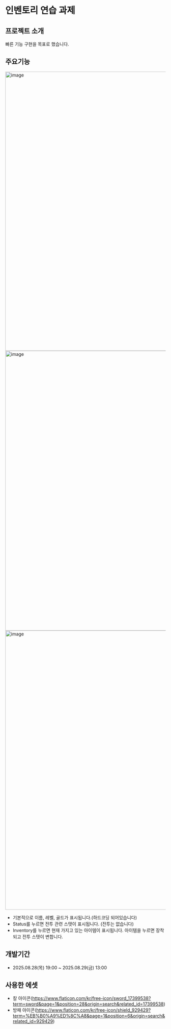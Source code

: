 # 인벤토리 연습 과제
    
## 프로젝트 소개
빠른 기능 구현을 목표로 했습니다.


## 주요기능

<img width="1559" height="875" alt="image" src="https://github.com/user-attachments/assets/ee2b9345-b0b1-4804-947a-a411cb0a94ac" />
<img width="1559" height="877" alt="image" src="https://github.com/user-attachments/assets/0da97385-3d99-4913-8a63-995689f015ea" />
<img width="1557" height="875" alt="image" src="https://github.com/user-attachments/assets/fc9ed83d-96d0-45a6-a6e0-2a789ab8861b" />



- 기본적으로 이름, 레벨, 골드가 표시됩니다.(하드코딩 되어있습니다)
- Status를 누르면 전투 관련 스탯이 표시됩니다. (전투는 없습니다)
- Inventory를 누르면 현재 가지고 있는 아이템이 표시됩니다. 아이템을 누르면 장착되고 전투 스탯이 변합니다.


## 개발기간
- 2025.08.28(목) 19:00 ~ 2025.08.29(금) 13:00


## 사용한 에셋
 - 칼 아이콘(https://www.flaticon.com/kr/free-icon/sword_17399538?term=sword&page=1&position=28&origin=search&related_id=17399538)
 - 방패 아이콘(https://www.flaticon.com/kr/free-icon/shield_929429?term=%EB%B0%A9%ED%8C%A8&page=1&position=6&origin=search&related_id=929429)


